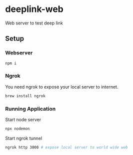 # deeplink-web

Web server to test deep link

## Setup

### Webserver

```sh
npm i
```

### Ngrok

You need ngrok to expose your local server to internet.

```sh
brew install ngrok
```

### Running Application

Start node server

```sh
npx nodemon
```

Start ngrok tunnel

```sh
ngrok http 3000 # expose local server to world wide web
```
